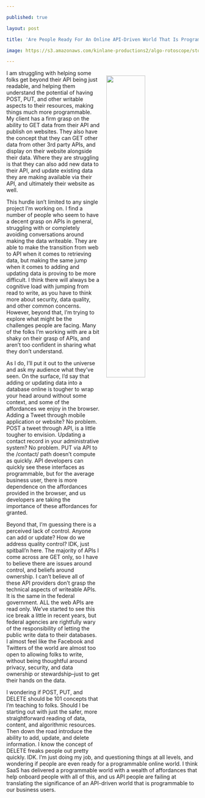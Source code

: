 ---
published: true
layout: post
title: 'Are People Ready For An Online API-Driven World That Is Programmable?'
image: https://s3.amazonaws.com/kinlane-productions2/algo-rotoscope/stories-new/van-gogh-starry-night-container-bridge-2.jpg
---

<p><img src="https://s3.amazonaws.com/kinlane-productions2/algo-rotoscope/stories-new/van-gogh-starry-night-container-bridge-2.jpg" align="right" width="45%" style="padding: 15px;" />
<p>I am struggling with helping some folks get beyond their API being just readable, and helping them understand the potential of having POST, PUT, and other writable aspects to their resources, making things much more programmable. My client has a firm grasp on the ability to GET data from their API and publish on websites. They also have the concept that they can GET other data from other 3rd party APIs, and display on their website alongside their data. Where they are struggling is that they can also add new data to their API, and update existing data they are making available via their API, and ultimately their website as well.

<p>This hurdle isn’t limited to any single project I’m working on. I find a number of people who seem to have a decent grasp on APIs in general, struggling with or completely avoiding conversations around making the data writeable. They are able to make the transition from web to API when it comes to retrieving data, but making the same jump when it comes to adding and updating data is proving to be more difficult. I think there will always be a cognitive load with jumping from read to write, as you have to think more about security, data quality, and other common concerns. However, beyond that, I’m trying to explore what might be the challenges people are facing. Many of the folks I’m working with are a bit shaky on their grasp of APIs, and aren’t too confident in sharing what they don’t understand.

<p>As I do, I’ll put it out to the universe and ask my audience what they’ve seen. On the surface, I’d say that adding or updating data into a database online is tougher to wrap your head around without some context, and some of the affordances we enjoy in the browser. Adding a Tweet through mobile application or website? No problem. POST a tweet through API, is a little tougher to envision. Updating a contact record in your administrative system? No problem. PUT via API to the /contact/ path doesn’t compute as quickly. API developers can quickly see these interfaces as programmable, but for the average business user, there is more dependence on the affordances provided in the browser, and us developers are taking the importance of these affordances for granted.

<p>Beyond that, I’m guessing there is a perceived lack of control. Anyone can add or update? How do we address quality control? IDK, just spitball’n here. The majority of APIs I come across are GET only, so I have to believe there are issues around control, and beliefs around ownership. I can’t believe all of these API providers don’t grasp the technical aspects of writeable APIs. It is the same in the federal government. ALL the web APIs are read only. We’ve started to see this ice break a little in recent years, but federal agencies are rightfully wary of the responsibility of letting the public write data to their databases. I almost feel like the Facebook and Twitters of the world are almost too open to allowing folks to write, without being thoughtful around privacy, security, and data ownership or stewardship–just to get their hands on the data.

<p>I wondering if POST, PUT, and DELETE should be 101 concepts that I’m teaching to folks. Should I be starting out with just the safer, more straightforward reading of data, content, and algorithmic resources. Then down the road introduce the ability to add, update, and delete information. I know the concept of DELETE freaks people out pretty quickly. IDK. I’m just doing my job, and questioning things at all levels, and wondering if people are even ready for a programmable online world. I think SaaS has delivered a programmable world with a wealth of affordances that help onboard people with all of this, and us API people are failing at translating the significance of an API-driven world that is programmable to our business users.


